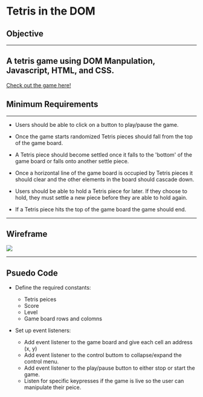 # Tetris in the DOM

## Objective
---
A tetris game using DOM Manpulation, Javascript, HTML, and CSS.
---
[Check out the game here!](https://www.festive-quiet.surge.sh)
## Minimum Requirements
---
* Users should be able to click on a button to play/pause the game.
  
* Once the game starts randomized Tetris pieces should fall from the top of the game board. 
  
* A Tetris piece should become settled once it falls to the 'bottom' of the game board or falls onto another settle piece.

* Once a horizontal line of the game board is occupied by Tetris pieces it should clear and the other elements in the board should cascade down.

* Users should be able to hold a Tetris piece for later. If they choose to hold, they must settle a new piece before they are able to hold again.

* If a Tetris piece hits the top of the game board the game should end.
---
## Wireframe
<img src = https://i.imgur.com/3F1t9Oe.png/>

---
## Psuedo Code
* Define the required constants:
   * Tetris peices 
   * Score 
   * Level
   * Game board rows and colomns 

* Set up event listeners:
   * Add event listener to the game board and give each cell an address (x, y) 
   * Add event listener to the control buttom to collapse/expand the control menu.
   * Add event listener to the play/pause button to either stop or start the game.
   * Listen for specific keypresses if the game is live so the user can manipulate their peice.  
